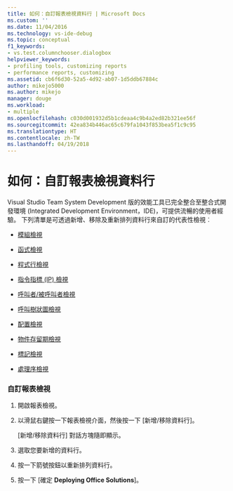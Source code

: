 ```yaml
---
title: 如何：自訂報表檢視資料行 | Microsoft Docs
ms.custom: ''
ms.date: 11/04/2016
ms.technology: vs-ide-debug
ms.topic: conceptual
f1_keywords:
- vs.test.columnchooser.dialogbox
helpviewer_keywords:
- profiling tools, customizing reports
- performance reports, customizing
ms.assetid: cb6f6d30-52a5-4d92-ab07-1d5ddb67884c
author: mikejo5000
ms.author: mikejo
manager: douge
ms.workload:
- multiple
ms.openlocfilehash: c030d001932d5b1cdeaa4c9b4a2ed82b321ee56f
ms.sourcegitcommit: 42ea834b446ac65c679fa1043f853bea5f1c9c95
ms.translationtype: HT
ms.contentlocale: zh-TW
ms.lasthandoff: 04/19/2018
---
```

# <a name="how-to-customize-report-view-columns"></a>如何：自訂報表檢視資料行
Visual Studio Team System Development 版的效能工具已完全整合至整合式開發環境 (Integrated Development Environment，IDE)，可提供流暢的使用者經驗。 下列清單是可透過新增、移除及重新排列資料行來自訂的代表性檢視︰  
  
-   [模組檢視](../profiling/modules-view.md)  
  
-   [函式檢視](../profiling/functions-view.md)  
  
-   [程式行檢視](../profiling/lines-view.md)  
  
-   [指令指標 (IP) 檢視](../profiling/instruction-pointers-ips-view.md)  
  
-   [呼叫者/被呼叫者檢視](../profiling/caller-callee-view.md)  
  
-   [呼叫樹狀圖檢視](../profiling/call-tree-view.md)  
  
-   [配置檢視](../profiling/dotnet-memory-allocations-view.md)  
  
-   [物件存留期檢視](../profiling/object-lifetime-view.md)  
  
-   [標記檢視](../profiling/marks-view.md)  
  
-   [處理序檢視](../profiling/process-view.md)  
  
### <a name="to-customize-a-report-view"></a>自訂報表檢視  
  
1.  開啟報表檢視。  
  
2.  以滑鼠右鍵按一下報表檢視介面，然後按一下 [新增/移除資料行]。  
  
     [新增/移除資料行] 對話方塊隨即顯示。  
  
3.  選取您要新增的資料行。  
  
4.  按一下箭號按鈕以重新排列資料行。  
  
5.  按一下 [確定 **Deploying Office Solutions**]。